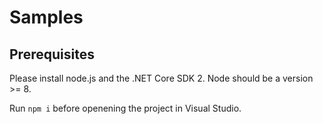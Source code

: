 # Samples

## Prerequisites

Please install node.js and the .NET Core SDK 2.
Node should be a version >= 8.

Run `npm i` before openening the project in Visual Studio.
